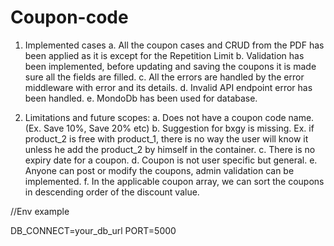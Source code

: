 # Coupon-code
1. Implemented cases
a. All the coupon cases and CRUD from the PDF has been applied as it is except for the Repetition Limit
b. Validation  has been implemented, before updating and saving the coupons it is made sure all the fields are filled.
c. All the errors are handled by the error middleware with error and its details.
d. Invalid API endpoint error has been handled.
e. MondoDb has been used for database.

2. Limitations and future scopes:
a. Does not have a coupon code name. (Ex. Save 10%, Save 20% etc)
b. Suggestion for bxgy is missing. Ex. if product_2 is free with product_1, there is no way the user will know it unless
he add the product_2 by himself in the container.
c. There is no expiry date for a coupon.
d. Coupon is not user specific but general.
e. Anyone can post or modify the coupons, admin validation can be implemented.
f. In the applicable coupon array, we can sort the coupons in descending order of the discount value.

//Env example

DB_CONNECT=your_db_url
PORT=5000 
